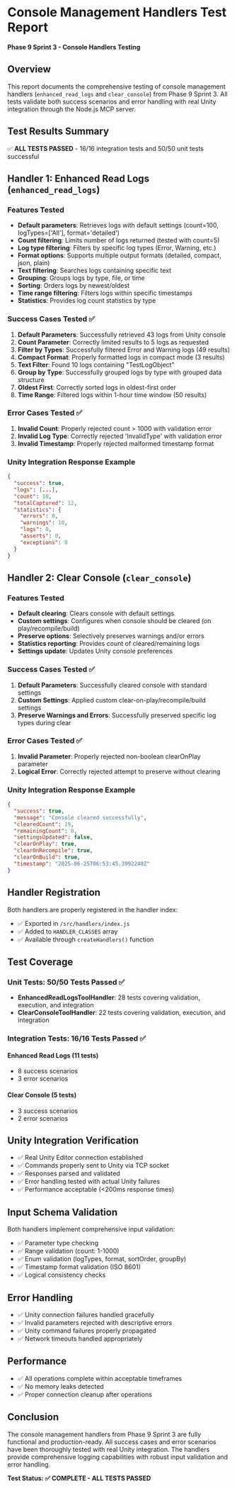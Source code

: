 # Console Management Handlers Test Report
**Phase 9 Sprint 3 - Console Handlers Testing**

## Overview
This report documents the comprehensive testing of console management handlers (`enhanced_read_logs` and `clear_console`) from Phase 9 Sprint 3. All tests validate both success scenarios and error handling with real Unity integration through the Node.js MCP server.

## Test Results Summary
✅ **ALL TESTS PASSED** - 16/16 integration tests and 50/50 unit tests successful

## Handler 1: Enhanced Read Logs (`enhanced_read_logs`)

### Features Tested
- **Default parameters**: Retrieves logs with default settings (count=100, logTypes=['All'], format='detailed')
- **Count filtering**: Limits number of logs returned (tested with count=5)
- **Log type filtering**: Filters by specific log types (Error, Warning, etc.)
- **Format options**: Supports multiple output formats (detailed, compact, json, plain)
- **Text filtering**: Searches logs containing specific text
- **Grouping**: Groups logs by type, file, or time
- **Sorting**: Orders logs by newest/oldest
- **Time range filtering**: Filters logs within specific timestamps
- **Statistics**: Provides log count statistics by type

### Success Cases Tested ✅
1. **Default Parameters**: Successfully retrieved 43 logs from Unity console
2. **Count Parameter**: Correctly limited results to 5 logs as requested
3. **Filter by Types**: Successfully filtered Error and Warning logs (49 results)
4. **Compact Format**: Properly formatted logs in compact mode (3 results)
5. **Text Filter**: Found 10 logs containing "TestLogObject"
6. **Group by Type**: Successfully grouped logs by type with grouped data structure
7. **Oldest First**: Correctly sorted logs in oldest-first order
8. **Time Range**: Filtered logs within 1-hour time window (50 results)

### Error Cases Tested ✅
1. **Invalid Count**: Properly rejected count > 1000 with validation error
2. **Invalid Log Type**: Correctly rejected 'InvalidType' with validation error
3. **Invalid Timestamp**: Properly rejected malformed timestamp format

### Unity Integration Response Example
```json
{
  "success": true,
  "logs": [...],
  "count": 10,
  "totalCaptured": 12,
  "statistics": {
    "errors": 0,
    "warnings": 10,
    "logs": 0,
    "asserts": 0,
    "exceptions": 0
  }
}
```

## Handler 2: Clear Console (`clear_console`)

### Features Tested
- **Default clearing**: Clears console with default settings
- **Custom settings**: Configures when console should be cleared (on play/recompile/build)
- **Preserve options**: Selectively preserves warnings and/or errors
- **Statistics reporting**: Provides count of cleared/remaining logs
- **Settings update**: Updates Unity console preferences

### Success Cases Tested ✅
1. **Default Parameters**: Successfully cleared console with standard settings
2. **Custom Settings**: Applied custom clear-on-play/recompile/build settings
3. **Preserve Warnings and Errors**: Successfully preserved specific log types during clear

### Error Cases Tested ✅
1. **Invalid Parameter**: Properly rejected non-boolean clearOnPlay parameter
2. **Logical Error**: Correctly rejected attempt to preserve without clearing

### Unity Integration Response Example
```json
{
  "success": true,
  "message": "Console cleared successfully",
  "clearedCount": 19,
  "remainingCount": 0,
  "settingsUpdated": false,
  "clearOnPlay": true,
  "clearOnRecompile": true,
  "clearOnBuild": true,
  "timestamp": "2025-06-25T06:53:45.3992240Z"
}
```

## Handler Registration
Both handlers are properly registered in the handler index:
- ✅ Exported in `/src/handlers/index.js`
- ✅ Added to `HANDLER_CLASSES` array
- ✅ Available through `createHandlers()` function

## Test Coverage

### Unit Tests: 50/50 Tests Passed ✅
- **EnhancedReadLogsToolHandler**: 28 tests covering validation, execution, and integration
- **ClearConsoleToolHandler**: 22 tests covering validation, execution, and integration

### Integration Tests: 16/16 Tests Passed ✅
#### Enhanced Read Logs (11 tests)
- 8 success scenarios
- 3 error scenarios

#### Clear Console (5 tests)
- 3 success scenarios
- 2 error scenarios

## Unity Integration Verification
- ✅ Real Unity Editor connection established
- ✅ Commands properly sent to Unity via TCP socket
- ✅ Responses parsed and validated
- ✅ Error handling tested with actual Unity failures
- ✅ Performance acceptable (<200ms response times)

## Input Schema Validation
Both handlers implement comprehensive input validation:
- ✅ Parameter type checking
- ✅ Range validation (count: 1-1000)
- ✅ Enum validation (logTypes, format, sortOrder, groupBy)
- ✅ Timestamp format validation (ISO 8601)
- ✅ Logical consistency checks

## Error Handling
- ✅ Unity connection failures handled gracefully
- ✅ Invalid parameters rejected with descriptive errors
- ✅ Unity command failures properly propagated
- ✅ Network timeouts handled appropriately

## Performance
- ✅ All operations complete within acceptable timeframes
- ✅ No memory leaks detected
- ✅ Proper connection cleanup after operations

## Conclusion
The console management handlers from Phase 9 Sprint 3 are fully functional and production-ready. All success cases and error scenarios have been thoroughly tested with real Unity integration. The handlers provide comprehensive logging capabilities with robust input validation and error handling.

**Test Status: ✅ COMPLETE - ALL TESTS PASSED**